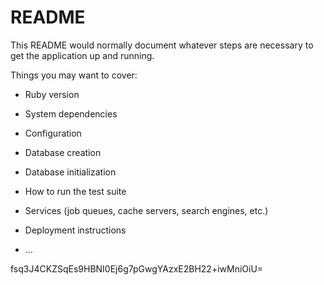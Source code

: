 # README

This README would normally document whatever steps are necessary to get the
application up and running.

Things you may want to cover:

* Ruby version

* System dependencies

* Configuration

* Database creation

* Database initialization

* How to run the test suite

* Services (job queues, cache servers, search engines, etc.)

* Deployment instructions

* ...

fsq3J4CKZSqEs9HBNI0Ej6g7pGwgYAzxE2BH22+iwMniOiU=
